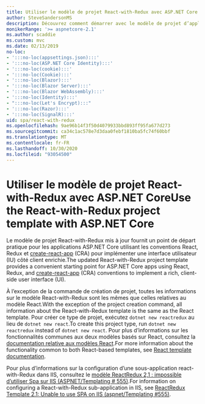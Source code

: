 ```yaml
---
title: Utiliser le modèle de projet React-with-Redux avec ASP.NET Core
author: SteveSandersonMS
description: Découvrez comment démarrer avec le modèle de projet d’application monopage ASP.NET Core pour React-with-Redux et create-react-app.
monikerRange: '>= aspnetcore-2.1'
ms.author: scaddie
ms.custom: mvc
ms.date: 02/13/2019
no-loc:
- ':::no-loc(appsettings.json):::'
- ':::no-loc(ASP.NET Core Identity):::'
- ':::no-loc(cookie):::'
- ':::no-loc(Cookie):::'
- ':::no-loc(Blazor):::'
- ':::no-loc(Blazor Server):::'
- ':::no-loc(Blazor WebAssembly):::'
- ':::no-loc(Identity):::'
- ":::no-loc(Let's Encrypt):::"
- ':::no-loc(Razor):::'
- ':::no-loc(SignalR):::'
uid: spa/react-with-redux
ms.openlocfilehash: 9ae96b14f3f50d4079933bbd893ff95fa677d273
ms.sourcegitcommit: ca34c1ac578e7d3daa0febf1810ba5fc74f60bbf
ms.translationtype: MT
ms.contentlocale: fr-FR
ms.lasthandoff: 10/30/2020
ms.locfileid: "93054500"
---
```

# <a name="use-the-react-with-redux-project-template-with-aspnet-core"></a><span data-ttu-id="894ff-103">Utiliser le modèle de projet React-with-Redux avec ASP.NET Core</span><span class="sxs-lookup"><span data-stu-id="894ff-103">Use the React-with-Redux project template with ASP.NET Core</span></span>

<span data-ttu-id="894ff-104">Le modèle de projet React-with-Redux mis à jour fournit un point de départ pratique pour les applications ASP.NET Core utilisant les conventions React, Redux et [create-react-app](https://github.com/facebookincubator/create-react-app) (CRA) pour implémenter une interface utilisateur (IU) côté client enrichie.</span><span class="sxs-lookup"><span data-stu-id="894ff-104">The updated React-with-Redux project template provides a convenient starting point for ASP.NET Core apps using React, Redux, and [create-react-app](https://github.com/facebookincubator/create-react-app) (CRA) conventions to implement a rich, client-side user interface (UI).</span></span>

<span data-ttu-id="894ff-105">À l’exception de la commande de création de projet, toutes les informations sur le modèle React-with-Redux sont les mêmes que celles relatives au modèle React.</span><span class="sxs-lookup"><span data-stu-id="894ff-105">With the exception of the project creation command, all information about the React-with-Redux template is the same as the React template.</span></span> <span data-ttu-id="894ff-106">Pour créer ce type de projet, exécutez `dotnet new reactredux` au lieu de `dotnet new react`.</span><span class="sxs-lookup"><span data-stu-id="894ff-106">To create this project type, run `dotnet new reactredux` instead of `dotnet new react`.</span></span> <span data-ttu-id="894ff-107">Pour plus d’informations sur les fonctionnalités communes aux deux modèles basés sur React, consultez la [documentation relative aux modèles React](xref:spa/react).</span><span class="sxs-lookup"><span data-stu-id="894ff-107">For more information about the functionality common to both React-based templates, see [React template documentation](xref:spa/react).</span></span>

<span data-ttu-id="894ff-108">Pour plus d’informations sur la configuration d’une sous-application react-with-Redux dans IIS, consultez le [modèle ReactRedux 2,1 : impossible d’utiliser Spa sur IIS (ASPNET/Templating &num; 555)](https://github.com/aspnet/Templating/issues/555).</span><span class="sxs-lookup"><span data-stu-id="894ff-108">For information on configuring a React-with-Redux sub-application in IIS, see [ReactRedux Template 2.1: Unable to use SPA on IIS (aspnet/Templating &num;555)](https://github.com/aspnet/Templating/issues/555).</span></span>
